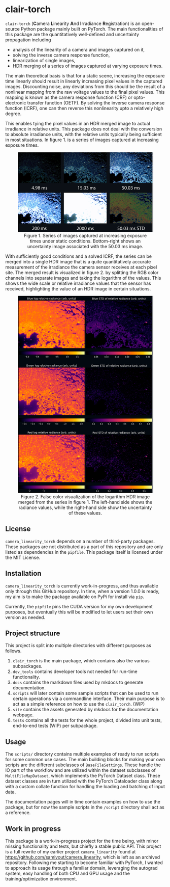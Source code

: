 # clair-torch

`clair-torch` (**C**amera **L**inearity **A**nd **I**rradiance **R**egistration) is an open-source Python package
mainly built on PyTorch. The main functionalities of this package are the quantitatively well-defined and 
uncertainty propagation including

- analysis of the linearity of a camera and images captured on it,
- solving the inverse camera response function,
- linearization of single images,
- HDR merging of a series of images captured at varying exposure times.

The main theoretical basis is that for a static scene, increasing the  exposure time linearly should result in linearly
increasing pixel values in the captured images. Discounting noise, any deviations from this should be the result of a
nonlinear mapping from the raw voltage values to the final pixel values. This mapping is known as the camera
response function (CRF) or opto-electronic transfer function (OETF). By solving the inverse camera response function
(ICRF), one can then reverse this nonlinearity upto a relatively high degree.

This enables tying the pixel values in an HDR merged image to actual irradiance in relative units. This package does not
deal with the conversion to absolute irradiance units, with the relative units typically being sufficient in most situations.
In figure 1. is a series of images captured at increasing exposure times.

<figure style="text-align: center;">
    <img src="docs/images/Exposure_series_start_0.75x.png"/>
    <figcaption>Figure 1. Series of images captured at increasing exposure times under static conditions. Bottom-right shows an uncertainty image associated with the 50.03 ms image.</figcaption>
</figure>

With sufficiently good conditions and a solved ICRF, the series can be merged into a single HDR image that is a quite
quantitatively accurate measurement of the irradiance the camera sensor receives at each pixel site. The merged result
is visualized in figure 2. by splitting the RGB color channels into separate images and taking the logarithm of the values. This
shows the wide scale or relative irradiance values that the sensor has received, highlighting the value of an HDR image
in certain situations.

<figure style="text-align: center;">
    <img src="docs/images/HDR_false_color.png"/>
    <figcaption>Figure 2. False color visualization of the logarithm HDR image merged from the series in figure 1. The left-hand side shows the radiance values, while the right-hand side show the uncertainty of these values.</figcaption>
</figure>

## License

`camera_linearity_torch` depends on a number of third-party packages. These packages are not distributed as a part of this
repository and are only listed as dependencies in the `pipfile`. This package itself is licensed under the MIT License.

## Installation

`camera_linearity_torch` is currently work-in-progress, and thus available only through this GitHub repository. In time,
when a version 1.0.0 is ready, my aim is to make the package available on PyPi for install via `pip`.

Currently, the `pipfile` pins the CUDA version for my own development purposes, but eventually this will be modified to
let users set their own version as needed.

## Project structure

This project is split into multiple directories with different purposes as follows.

1. `clair_torch` is the main package, which contains also the various subpackages.
2. `dev_tools` contains developer tools not needed for run-time functionality.
3. `docs` contains the markdown files used by mkdocs to generate documentation.
4. `scripts` will later contain some sample scripts that can be used to run certain operations via a commandline interface. Their
main purpose is to act as a simple reference on how to use the `clair_torch`. (WIP)
5. `site` contains the assets generated by mkdocs for the documentation webpage.
6. `tests` contains all the tests for the whole project, divided into unit tests, end-to-end tests (WIP) per subpackage.

## Usage

The `scripts/` directory contains multiple examples of ready to run scripts for some common use cases. The main building
blocks for making your own scripts are the different subclasses of `BaseFileSettings`. These handle the IO part of the
workflow and are utilized within the dataset subclasses of `MultiFileMapDataset`, which implements the PyTorch Dataset
class. These dataset classes are in turn utilized with the PyTorch Dataloader class along with a custom collate function
for handling the loading and batching of input data.

The documentation pages will in time contain examples on how to use the package, but for now the sample scripts in the
`/script` directory shall act as a reference.

## Work in progress

This package is a work-in-progress project for the time being, with minor missing functionality and tests, but chiefly a
stable public API. This project  is a full rewrite of my earlier project `camera_linearity` found at
https://github.com/samivout/camera_linearity, which is left as an archived repository.
Following me starting to become familiar with PyTorch, I wanted to approach its usage through a familiar domain,
leveraging the autograd system, easy handling of both CPU and GPU usage and the training/optimization environment.